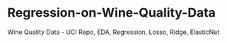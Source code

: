 # Regression-on-Wine-Quality-Data
Wine Quality Data - UCI Repo, EDA, Regression, Losso, Ridge, ElasticNet
